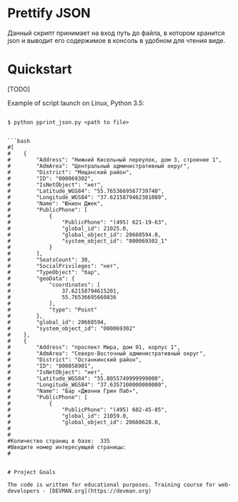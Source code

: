 # Prettify JSON

Данный скрипт принимает на вход путь до файла, в котором хранится json и выводит его содержимое в консоль в удобном для чтения виде. 

# Quickstart

[TODO]

Example of script launch on Linux, Python 3.5:

```#!bash

$ python pprint_json.py <path to file>


```bash
#[
#    {
#        "Address": "Нижний Кисельный переулок, дом 3, строение 1",
#        "AdmArea": "Центральный административный округ",
#        "District": "Мещанский район",
#        "ID": "000069302",
#        "IsNetObject": "нет",
#        "Latitude_WGS84": "55.7653669567739740",
#        "Longitude_WGS84": "37.6215879462381080",
#        "Name": "Юнион Джек",
#        "PublicPhone": [
#            {
#                "PublicPhone": "(495) 621-19-63",
#                "global_id": 21025.0,
#                "global_object_id": 20660594.0,
#                "system_object_id": "000069302_1"
#            }
#        ],
#        "SeatsCount": 30,
#        "SocialPrivileges": "нет",
#        "TypeObject": "бар",
#        "geoData": {
#            "coordinates": [
#                37.62158794615201,
#                55.76536695660836
#            ],
#            "type": "Point"
#        },
#        "global_id": 20660594,
#        "system_object_id": "000069302"
#    },
#    {
#        "Address": "проспект Мира, дом 91, корпус 1",
#        "AdmArea": "Северо-Восточный административный округ",
#        "District": "Останкинский район",
#        "ID": "000058901",
#        "IsNetObject": "нет",
#        "Latitude_WGS84": "55.8055749999999000",
#        "Longitude_WGS84": "37.6357100000000000",
#        "Name": "Бар «Джонни Грин Паб»",
#        "PublicPhone": [
#            {
#                "PublicPhone": "(495) 602-45-85",
#                "global_id": 21059.0,
#                "global_object_id": 20660628.0,
#                
#
#Количество страниц в базе:  335 
#Введите номер интересующей страницы: 
#


# Project Goals

The code is written for educational purposes. Training course for web-developers - [DEVMAN.org](https://devman.org)
